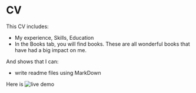 # CV

This CV includes:
* My experience, Skills, Education
* In the Books tab, you will find books. These are all wonderful books that have had a big impact on me.

And shows that I can:
* write readme files using MarkDown

Here is ![live demo](https://lenargasimov.github.io)

